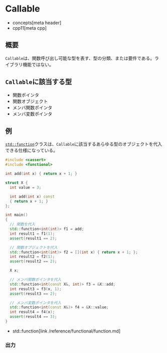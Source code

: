 # Callable
* concepts[meta header]
* cpp11[meta cpp]


## 概要
`Callable`は、関数呼び出し可能な型を表す、型の分類、または要件である。ライブラリ機能ではない。


## `Callable`に該当する型

- 関数ポインタ
- 関数オブジェクト
- メンバ関数ポインタ
- メンバ変数ポインタ


## 例
[`std::function`](/reference/functional/function.md)クラスは、`Callable`に該当するあらゆる型のオブジェクトを代入できる仕様になっている。

```cpp example
#include <cassert>
#include <functional>

int add(int x) { return x + 1; }

struct X {
  int value = 3;

  int add(int x) const
  { return x + 1; }
};

int main()
{
  // 関数を代入
  std::function<int(int)> f1 = add;
  int result1 = f1(1);
  assert(result1 == 2);

  // 関数オブジェクトを代入
  std::function<int(int)> f2 = [](int x) { return x + 1; };
  int result2 = f2(1);
  assert(result2 == 2);

  X x;

  // メンバ関数ポインタを代入
  std::function<int(const X&, int)> f3 = &X::add;
  int result3 = f3(x, 1);
  assert(result3 == 2);

  // メンバ変数ポインタを代入
  std::function<int(const X&)> f4 = &X::value;
  int result4 = f4(x);
  assert(result4 == 3);
}
```
* std::function[link /reference/functional/function.md]

### 出力
```
```

